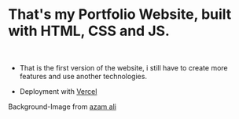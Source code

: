 # That's my Portfolio Website, built with HTML, CSS and JS.
<br>

- That is the first version of the website, i still have to create more features and use another technologies.

- Deployment with [Vercel](https://vercel.com)

Background-Image from [azam ali](https://www.flickr.com/photos/51035816082@N01/)
